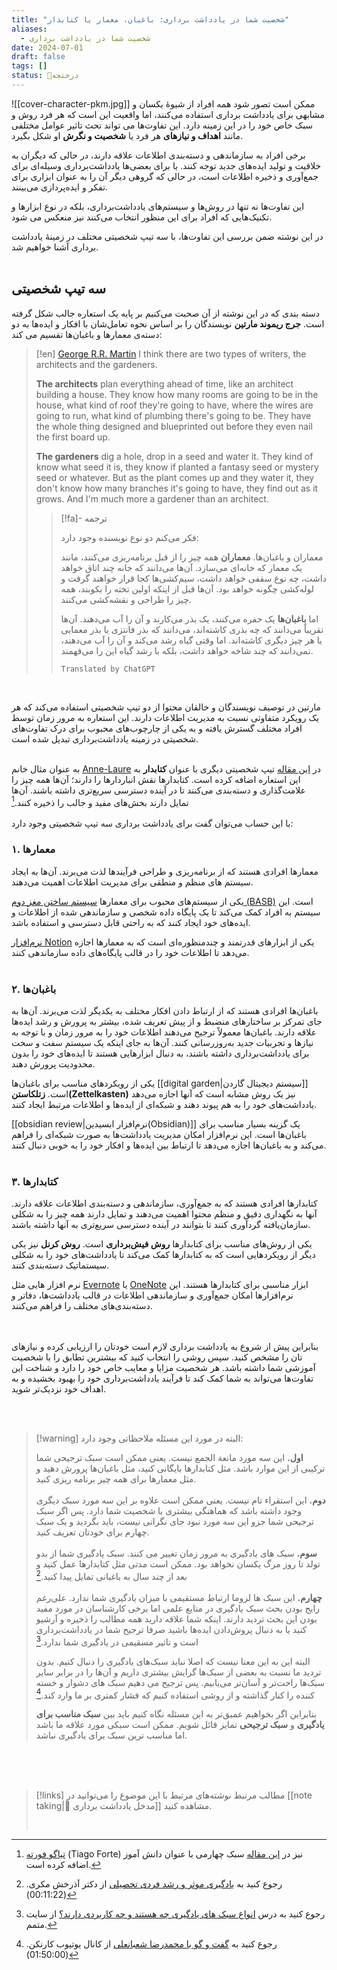 ```yaml
---
title: "شخصیت شما در یادداشت برداری: باغبان، معمار یا کتابدار"
aliases:
  - شخصیت شما در یادداشت برداری
date: 2024-07-01
draft: false
tags: []
status: 🌿درختچه
---
```

![[cover-character-pkm.jpg]]
ممکن است تصور شود همه افراد از شیوۀ یکسان و مشابهی برای یادداشت برداری استفاده می‌کنند، اما واقعیت این است که هر فرد روش و سبک خاص خود را در این زمینه دارد. این تفاوت‌ها می تواند تحث تاثیر عوامل مختلفی مانند **اهداف و نیازهای** هر فرد یا **شخصیت و نگرش** او شکل بگیرد.

برخی افراد به سازماندهی و دسته‌بندی اطلاعات علاقه دارند، در حالی که دیگران به خلاقیت و تولید ایده‌های جدید توجه کنند. یا برای بعضی‌ها یادداشت‌برداری وسیله‌ای برای جمع‌آوری و ذخیره اطلاعات است، در حالی که گروهی دیگر آن را به عنوان ابزاری برای تفکر و ایده‌پردازی می‌بینند.

این تفاوت‌ها نه تنها در روش‌ها و سیستم‌های یادداشت‌برداری، بلکه در نوع ابزارها و تکنیک‌هایی که افراد برای این منظور انتخاب می‌کنند نیز منعکس می شود.

در این نوشته ضمن بررسی این تفاوت‌ها، با سه تیپ شخصیتی مختلف در زمینۀ یادداشت برداری آشنا خواهیم شد.
<br/><br/>
## سه تیپ شخصیتی

دسته بندی که در این نوشته از آن صحبت می‌کنیم بر پایه یک استعاره جالب شکل گرفته است. **جرج ریموند مارتین** نویسندگان را بر اساس نحوه تعامل‌شان با افکار و ایده‌ها به دو دسته‌ی معمار‌ها و باغبان‌ها تقسیم می کند:

> [!en] [George R.R. Martin](https://www.goodreads.com/quotes/749309-i-think-there-are-two-types-of-writers-the-architects)
> I think there are two types of writers, the architects and the gardeners.
> 
> **The architects** plan everything ahead of time, like an architect building a house. They know how many rooms are going to be in the house, what kind of roof they're going to have, where the wires are going to run, what kind of plumbing there's going to be. They have the whole thing designed and blueprinted out before they even nail the first board up.
> 
> **The gardeners** dig a hole, drop in a seed and water it. They kind of know what seed it is, they know if planted a fantasy seed or mystery seed or whatever. But as the plant comes up and they water it, they don't know how many branches it's going to have, they find out as it grows. And I'm much more a gardener than an architect.
> 
> > [!fa]- ترجمه
> >
> > فکر می‌کنم دو نوع نویسنده وجود دارد:
> > 
> > معماران و باغبان‌ها. **معماران** همه چیز را از قبل برنامه‌ریزی می‌کنند، مانند یک معمار که خانه‌ای می‌سازد. آن‌ها می‌دانند که خانه چند اتاق خواهد داشت، چه نوع سقفی خواهد داشت، سیم‌کشی‌ها کجا قرار خواهند گرفت و لوله‌کشی چگونه خواهد بود. آن‌ها قبل از اینکه اولین تخته را بکوبند، همه چیز را طراحی و نقشه‌کشی می‌کنند.
> > 
> > اما **باغبان‌ها** یک حفره می‌کنند، یک بذر می‌کارند و آن را آب می‌دهند. آن‌ها تقریباً می‌دانند که چه بذری کاشته‌اند، می‌دانند که بذر فانتزی یا بذر معمایی یا هر چیز دیگری کاشته‌اند. اما وقتی گیاه رشد می‌کند و آن را آب می‌دهند، نمی‌دانند که چند شاخه خواهد داشت، بلکه با رشد گیاه این را می‌فهمند.
> > 
> > `Translated by ChatGPT`

<br/>

مارتین در توصیف نویسندگان و خالقان محتوا از دو تیپ شخصیتی استفاده می‌کند که هر یک رویکرد متفاوتی نسبت به مدیریت اطلاعات دارند. این استعاره به مرور زمان توسط افراد مختلف گسترش یافته و به یکی از چارچوب‌های محبوب برای درک تفاوت‌های شخصیتی در زمینه یادداشت‌برداری تبدیل شده است.
<br/><br/>

به عنوان مثال خانم [Anne-Laure](https://anne-laure.net/) در [این مقاله](https://nesslabs.com/how-to-choose-the-right-note-taking-app) تیپ شخصیتی دیگری با عنوان **کتابدار** به این استعاره اضافه کرده است. کتابدارها نقش انباردارها را دارند؛ آن‌ها همه چیز را علامت‌گذاری و دسته‌بندی می‌کنند تا در آینده دسترسی سریع‌تری داشته باشند. آن‌ها تمایل دارند بخش‌های مفید و جالب را ذخیره کنند.[^1]
<br/><br/>
با این حساب می‌توان گفت برای یادداشت برداری سه تیپ شخصیتی وجود دارد:

### ۱. معمارها
معمارها افرادی هستند که از برنامه‌ریزی و طراحی فرآیندها لذت می‌برند. آن‌ها به ایجاد سیستم های منظم و منطقی برای مدیریت اطلاعات اهمیت می‌دهند.

یکی از سیستم‌های محبوب برای معمارها [سیستم ساختن مغز دوم (BASB)](https://workflowy.com/systems/build-a-second-brain/) است. این سیستم به افراد کمک می‌کند تا یک پایگاه داده شخصی و سازماندهی شده از اطلاعات و ایده‌های خود ایجاد کنند که به راحتی قابل دسترسی و استفاده باشد.

[نرم‌افزار Notion](https://www.notion.so/) یکی از ابزارهای قدرتمند و چندمنظوره‌ای است که به معمارها اجازه می‌دهد تا اطلاعات خود را در قالب پایگاه‌های داده سازماندهی کنند.
<br/><br/>
### ۲. باغبان‌ها
باغبان‌ها افرادی هستند که از ارتباط دادن افکار مختلف به یکدیگر لذت می‌برند. آن‌ها به جای تمرکز بر ساختارهای منضبط و از پیش تعریف شده، بیشتر به پرورش و رشد ایده‌ها علاقه دارند. باغبان‌ها معمولاً ترجیح می‌دهند اطلاعات خود را به مرور زمان و با توجه به نیازها و تجربیات جدید به‌روزرسانی کنند. آن‌ها به جای اینکه یک سیستم سفت و سخت برای یادداشت‌برداری داشته باشند، به دنبال ابزارهایی هستند تا ایده‌های خود را بدون محدودیت پرورش دهند.

یکی از رویکردهای مناسب برای باغبان‌ها [[digital garden|سیستم دیجیتال گاردن]] است. **زتلکاستن(Zettelkasten)** نیز یک روش مشابه است که آنها اجازه می‌دهد یادداشت‌های خود را به هم پیوند دهند و شبکه‌ای از ایده‌ها و اطلاعات مرتبط ایجاد کنند.

[[obsidian review|نرم‌افزار ابسیدین(Obsidian)]] یک گزینه بسیار مناسب برای باغبان‌ها است. این نرم‌افزار امکان مدیریت یادداشت‌ها به صورت شبکه‌ای را فراهم می‌کند و به باغبان‌ها اجازه می‌دهد تا ارتباط بین ایده‌ها و افکار خود را به خوبی دنبال کنند.
<br/><br/>
### ۳. کتابدارها
کتابدارها افرادی هستند که به جمع‌آوری، سازماندهی و دسته‌بندی اطلاعات علاقه دارند. آنها به نگهداری دقیق و منظم محتوا اهمیت می‌دهند و تمایل دارند همه چیز را به شکلی سازمان‌یافته گردآوری کنند تا بتوانند در آینده دسترسی سریع‌تری به آنها داشته باشند.

یکی از روش‌های مناسب برای کتابدارها **روش فیش‌برداری** است. **روش کرنل** نیز یکی دیگر از رویکردهایی است که به کتابدارها کمک می‌کند تا یادداشت‌های خود را به شکلی سیستماتیک دسته‌بندی کنند.

نرم افزار هایی مثل [Evernote](https://evernote.com/) یا [OneNote](https://www.onenote.com/) ابزار مناسبی برای کتابدارها هستند. این نرم‌افزارها امکان جمع‌آوری و سازماندهی اطلاعات در قالب یادداشت‌ها، دفاتر و دسته‌بندی‌های مختلف را فراهم می‌کنند.

<br/><br/>
بنابراین پیش از شروع به یادداشت برداری لازم است خودتان را ارزیابی کرده و نیازهای تان را مشخص کنید. سپس روشی را انتخاب کنید که بیشترین تطابق را با شخصیت آموزشی شما داشته باشد. هر شخصیت مزایا و معایب خاص خود را دارد و شناخت این تفاوت‌ها می‌تواند به شما کمک کند تا فرآیند یادداشت‌برداری خود را بهبود بخشیده و به اهداف خود نزدیک‌تر شوید.

<br/><br/>

> [!warning] البته در مورد این مسئله ملاحظاتی وجود دارد:
> 
> **اول.** این سه مورد مانعة الجمع نیست. یعنی ممکن است سبک ترجیحی شما ترکیبی از این موارد باشد. مثل کتابدار‌ها بایگانی کنید، مثل باغبان‌ها پرورش دهید و مثل معمارها برای همه چیز برنامه ریزی کنید.
> <br/><br/>
> **دوم.** این استقراء تام نیست. یعنی ممکن است علاوه بر این سه مورد سبک دیگری وجود داشته باشد که هماهنگی بیشتری با شخصیت شما دارد. پس اگر سبک ترجیحی شما جزو این سه مورد نبود جای نگرانی نیست، باید بگردید و یک سبک چهارم برای خودتان تعریف کنید.
> <br/><br/>
> **سوم.** سبک های یادگیری به مرور زمان تغییر می کنند. سبک یادگیری شما از بدو تولد تا روز مرگ یکسان نخواهد بود. ممکن است مدتی مثل کتابدارها عمل کنید و بعد از چند سال به باغبانی تمایل پیدا کنید.[^2]
> <br/><br/>
> **چهارم.** این سبک ها لزوما ارتباط مستقیمی با میزان یادگیری شما ندارد. علی‌رغم رایج بودن بحث سبک یادگیری در منابع علمی اما برخی کارشناسان در مورد مفید بودن این بحث تردید دارند. اینکه شما علاقه دارید همه مطالب را ذخیره و آرشیو کنید یا به دنبال پروش‌دادن ایده‌ها باشید صرفا ترجیح شما در یادداشت‌برداری است و تاثیر مسقیمی در یادگیری شما ندارد.[^3]
> 
> البته این به این معنا نیست که اصلا نباید سبک‌های یادگیری را دنبال کنیم. بدون تردید ما نسبت به بعضی از سبک‌ها گرایش بیشتری داریم و آن‌ها را در برابر سایر ‌سبک‌ها راحت‌تر و آسان‌تر می‌یابیم. پس ترجیح می دهیم سبک های دشوار و خسته کننده را کنار گذاشته و از روشی استفاده کنیم که فشار کمتری بر ما وارد کند.[^4]
> 
> بنابراین اگر بخواهیم عمیق‌تر به این مسئله نگاه کنیم باید بین **سبک مناسب برای یادگیری** و **سبک ترجیحی** تمایز قائل شویم.  ممکن است سبکی مورد علاقه ما باشد اما مناسب ترین سبک برای یادگیری نباشد.


<br/><br/><br/>

> [!links] مطالب مرتبط
> نوشته‌های مرتبط با این موضوع را می‌توانید در [[note taking|📝 مدخل یادداشت برداری]] مشاهده کنید.
> 
> <br/>


[^1]: [تیاگو فورته](https://fortelabs.com/) (Tiago Forte) نیز در [این مقاله](https://fortelabs.com/blog/the-4-notetaking-styles-how-to-choose-a-digital-notes-app-as-your-second-brain/) سبک چهارمی با عنوان دانش آموز اضافه کرده است.
[^2]: رجوع کنید به [یادگیری موثر و رشد فردی تحصیلی](https://www.aparat.com/v/4svaS?t=683)  از دکتر آذرخش مکری. (00:11:22)
[^3]: رجوع کنید به درس [انواع سبک های یادگیری چه هستند و چه کاربردی دارند؟](https://motamem.org/%D8%A7%D9%86%D9%88%D8%A7%D8%B9-%D8%B3%D8%A8%DA%A9-%D9%87%D8%A7%DB%8C-%DB%8C%D8%A7%D8%AF%DA%AF%DB%8C%D8%B1%DB%8C/) از سایت متمم.
[^4]: رجوع کنید به [گفت‌ و گو با محمدرضا شعبانعلی](https://youtu.be/X9JKabtaCuY?si=7twEO14etC-Hjtat&t=6600) از کانال یوتیوب کارنکن. (01:50:00)

